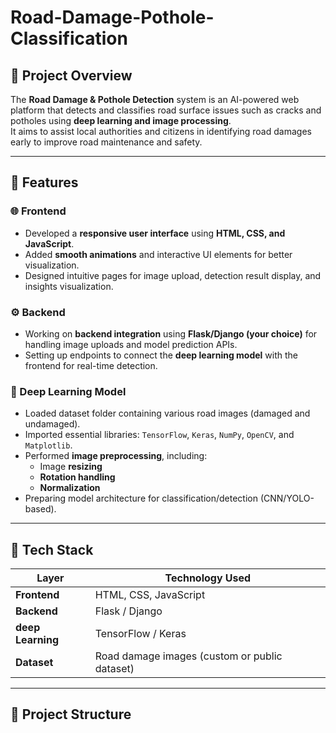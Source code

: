 # Road-Damage-Pothole-Classification


## 📌 Project Overview
The **Road Damage & Pothole Detection** system is an AI-powered web platform that detects and classifies road surface issues such as cracks and potholes using **deep learning and image processing**.  
It aims to assist local authorities and citizens in identifying road damages early to improve road maintenance and safety.

---

## 🚀 Features

### 🌐 Frontend
- Developed a **responsive user interface** using **HTML, CSS, and JavaScript**.
- Added **smooth animations** and interactive UI elements for better visualization.
- Designed intuitive pages for image upload, detection result display, and insights visualization.

### ⚙️ Backend
- Working on **backend integration** using **Flask/Django (your choice)** for handling image uploads and model prediction APIs.
- Setting up endpoints to connect the **deep learning model** with the frontend for real-time detection.

### 🧠 Deep Learning Model
- Loaded dataset folder containing various road images (damaged and undamaged).
- Imported essential libraries: `TensorFlow`, `Keras`, `NumPy`, `OpenCV`, and `Matplotlib`.
- Performed **image preprocessing**, including:
  - Image **resizing**
  - **Rotation handling**
  - **Normalization**
- Preparing model architecture for classification/detection (CNN/YOLO-based).

---

## 🧩 Tech Stack

| Layer | Technology Used |
|-------|------------------|
| **Frontend** | HTML, CSS, JavaScript |
| **Backend** | Flask / Django |
| **deep Learning** | TensorFlow / Keras  |
| **Dataset** | Road damage images (custom or public dataset) |
---

## 📁 Project Structure

